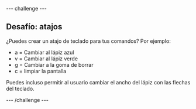 --- challenge ---

## Desafío: atajos

¿Puedes crear un atajo de teclado para tus comandos? Por ejemplo:

+ a = Cambiar al lápiz azul
+ v = Cambiar al lápiz verde
+ g = Cambiar a la goma de borrar
+ c = limpiar la pantalla

Puedes incluso permitir al usuario cambiar el ancho del lápiz con las flechas del teclado.

--- /challenge ---